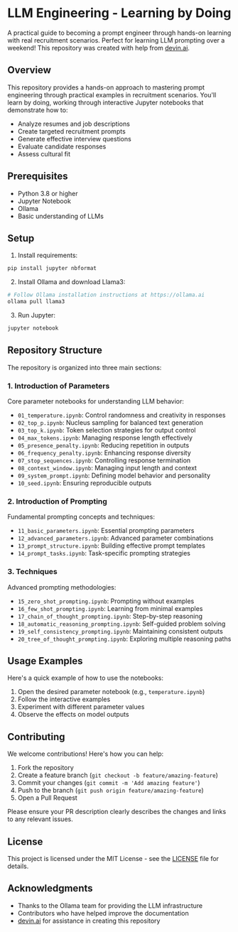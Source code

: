 # LLM Engineering - Learning by Doing

A practical guide to becoming a prompt engineer through hands-on learning with real recruitment scenarios. Perfect for learning LLM prompting over a weekend! This repository was created with help from [devin.ai](https://devin.ai/).

## Overview

This repository provides a hands-on approach to mastering prompt engineering through practical examples in recruitment scenarios. You'll learn by doing, working through interactive Jupyter notebooks that demonstrate how to:
- Analyze resumes and job descriptions
- Create targeted recruitment prompts
- Generate effective interview questions
- Evaluate candidate responses
- Assess cultural fit


## Prerequisites

- Python 3.8 or higher
- Jupyter Notebook
- Ollama
- Basic understanding of LLMs

## Setup

1. Install requirements:
```bash
pip install jupyter nbformat
```

2. Install Ollama and download Llama3:
```bash
# Follow Ollama installation instructions at https://ollama.ai
ollama pull llama3
```

3. Run Jupyter:
```bash
jupyter notebook
```

## Repository Structure

The repository is organized into three main sections:

### 1. Introduction of Parameters
Core parameter notebooks for understanding LLM behavior:
- `01_temperature.ipynb`: Control randomness and creativity in responses
- `02_top_p.ipynb`: Nucleus sampling for balanced text generation
- `03_top_k.ipynb`: Token selection strategies for output control
- `04_max_tokens.ipynb`: Managing response length effectively
- `05_presence_penalty.ipynb`: Reducing repetition in outputs
- `06_frequency_penalty.ipynb`: Enhancing response diversity
- `07_stop_sequences.ipynb`: Controlling response termination
- `08_context_window.ipynb`: Managing input length and context
- `09_system_prompt.ipynb`: Defining model behavior and personality
- `10_seed.ipynb`: Ensuring reproducible outputs

### 2. Introduction of Prompting
Fundamental prompting concepts and techniques:
- `11_basic_parameters.ipynb`: Essential prompting parameters
- `12_advanced_parameters.ipynb`: Advanced parameter combinations
- `13_prompt_structure.ipynb`: Building effective prompt templates
- `14_prompt_tasks.ipynb`: Task-specific prompting strategies

### 3. Techniques
Advanced prompting methodologies:
- `15_zero_shot_prompting.ipynb`: Prompting without examples
- `16_few_shot_prompting.ipynb`: Learning from minimal examples
- `17_chain_of_thought_prompting.ipynb`: Step-by-step reasoning
- `18_automatic_reasoning_prompting.ipynb`: Self-guided problem solving
- `19_self_consistency_prompting.ipynb`: Maintaining consistent outputs
- `20_tree_of_thought_prompting.ipynb`: Exploring multiple reasoning paths

## Usage Examples

Here's a quick example of how to use the notebooks:

1. Open the desired parameter notebook (e.g., `temperature.ipynb`)
2. Follow the interactive examples
3. Experiment with different parameter values
4. Observe the effects on model outputs

## Contributing

We welcome contributions! Here's how you can help:

1. Fork the repository
2. Create a feature branch (`git checkout -b feature/amazing-feature`)
3. Commit your changes (`git commit -m 'Add amazing feature'`)
4. Push to the branch (`git push origin feature/amazing-feature`)
5. Open a Pull Request

Please ensure your PR description clearly describes the changes and links to any relevant issues.

## License

This project is licensed under the MIT License - see the [LICENSE](LICENSE) file for details.

## Acknowledgments

- Thanks to the Ollama team for providing the LLM infrastructure
- Contributors who have helped improve the documentation
- [devin.ai](https://devin.ai/) for assistance in creating this repository

